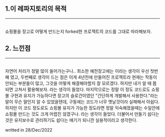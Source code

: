 ## 1.이 레파지토리의 목적
<hr>
<br>
쇼핑몰을 장고로 어떻게 만드는지 forked한 프로젝트의 코드를 그대로 따라해보자.

## 2. 느낀점
<hr>
<br>
자연어 처리가 정말 많이 들어가는구나.. 최소한 예전장고에는 이라는 생각이 우선 첫번째 였고,
두번째로 생각이 드는 점은 이게 4년전에 만들어진 프로젝트라 현재는 작동이 안되는 부분들이 많고, 그것을 어떻게 해결해야할지 잘 모르겠다.
하지만 내가 알 때 쯤 되면 고쳐서 활용해보자. 라는 생각이 들었다.
마지막으로는 정말 이 정도 코드로도 쇼핑몰 구현과 유지가 가능하다면 장고의 슬로건이였던 "간단하게 개발해서 사용한다."라는 말이 무슨 말인지 알 수 있었을텐데, 구동에는 코드가 너무 옛날것이라 실패해서 아쉽다. 하지만 이 코드 정도로도 쇼핑몰 유지가 가능한 정도라면 정말 익숙해졌을때는 수일안에 쇼핑몰 만드는 것도 크게 어렵진 않겠구나. 라는 생각이 들었다. 더불어서 만들기 쉽다는 것은 유지보수로 관리하기도 쉽다는 얘기가 되니깐 실용적이라고 생각한다.

writted in 28/Dec/2022